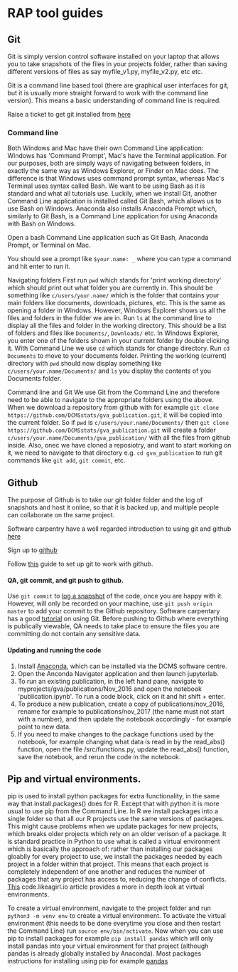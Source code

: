 # RAP tool guides

## Git

Git is simply version control software installed on your laptop that allows you to take snapshots of the files in your projects folder, rather than saving different versions of files as say myfile_v1.py, myfile_v2.py, etc etc.

Git is a command line based tool (there are graphical user interfaces for git, but it is usually more straight forward to work with the command line version). This means a basic understanding of command line is required.

Raise a ticket to get git installed from [here](https://git-scm.com/downloads)

### Command line
Both Windows and Mac have their own Command Line application: Windows has 'Command Prompt', Mac's have the Terminal application. For our purposes, both are simply ways of navigating between folders, in exactly the same way as Windows Explorer, or Finder on Mac does. The difference is that Windows uses command prompt syntax, whereas Mac's Terminal uses syntax called Bash. We want to be using Bash as it is standard and what all tutorials use. Luckily, when we install Git, another Command Line application is installed called Git Bash, which allows us to use Bash on Windows. Anaconda also installs Anaconda Prompt which, similarly to Git Bash, is a Command Line application for using Anaconda with Bash on Windows.

Open a bash Command Line application such as Git Bash, Anaconda Prompt, or Terminal on Mac.

You should see a prompt like `$your.name: _` where you can type a command and hit enter to run it.

Navigating folders
First run `pwd` which stands for 'print working directory' which should print out what folder you are currently in. This should be something like `c/users/your.name/` which is the folder that contains your main folders like documents, downloads, pictures, etc. This is the same as opening a folder in Windows. However, Windows Explorer shows us all the files and folders in the folder we are in. Run `ls` at the command line to display all the files and folder in the working directory. This should be a list of folders and files like `Documents/`, `Downloads/` etc. In Windows Explorer, you enter one of the folders shown in your current folder by double clicking it. With Command Line we use `cd` which stands for change directory. Run `cd Documents` to move to your documents folder. Printing the working (current) directory with `pwd` should now display something like `c/users/your.name/Documents/` and `ls` you display the contents of you Documents folder.

Command line and Git
We use Git from the Command Line and therefore need to be able to navigate to the appropriate folders using the above. When we download a repository from github with for example `git clone https://github.com/DCMSstats/gva_publication.git`, it will be copied into the current folder. So if `pwd` is `c/users/your.name/Documents/` then `git clone https://github.com/DCMSstats/gva_publication.git` will create a folder `c/users/your.name/Documents/gva_publication/` with all the files from github inside. Also, onec we have cloned a reposiotry, and want to start working on it, we need to navigate to that directory e.g. `cd gva_publication` to run git commands like `git add`, `git commit`, etc.


## Github
The purpose of Github is to take our git folder folder and the log of snapshots and host it online, so that it is backed up, and multiple people can collaborate on the same project.

Software carpentry have a well regarded introduction to using git and github [here](https://swcarpentry.github.io/git-novice/)

Sign up to [github](https://github.com/)

Follow [this](https://help.github.com/articles/set-up-git/) guide to set up git to work with github.

#### QA, git commit, and git push to github.
Use `git commit` to [log a snapshot](https://github.com/DCMSstats/gva_publication/commits/master) of the code, once you are happy with it. However, will only be recorded on your machine, use `git push origin master` to add your commit to the Github repository. Software carpentary has a good [tutorial](https://swcarpentry.github.io/git-novice/) on using Git. Before pushing to Github where everything is publically viewable, QA needs to take place to ensure the files you are committing do not contain any sensitive data.


#### Updating and running the code
1. Install [Anaconda](https://anaconda.org/), which can be installed via the DCMS software centre.
1. Open the Anconda Navigator application and then launch jupyterlab.
1. To run an existing publication, in the left hand pane, navigate to myprojects/gva/publications/Nov_2016 and open the notebook 'publication.ipynb'. To run a code block, click on it and hit shift + enter.
1. To produce a new publication, create a copy of publications/nov_2016, rename for example to publications/nov_2017 (the name must not start with a number), and then update the notebook accordingly - for example point to new data.
1. If you need to make changes to the package functions used by the notebook, for example changing what data is read in by the read_abs() function, open the file /src/functions.py, update the read_abs() function, save the notebook, and rerun the code in the notebook.

## Pip and virtual environments.
pip is used to install python packages for extra functionality, in the same way that install.packages() does for R. Except that with python it is more usual to use pip from the Command Line. In R we install packages into a single folder so that all our R projects use the same versions of packages. This might cause problems when we update packages for new projects, which breaks older projects which rely on an older verison of a package. It is standard practice in Python to use what is called a virtual environment which is basically the approach of: rather than installing our packages gloablly for every project to use, we install the packages needed by each project in a folder within that project. This means that each project is completely independent of one another and reduces the number of packages that any project has access to, reducing the change of conflicts.
[This](https://code.likeagirl.io/a-guide-to-virtual-environments-in-python-72c5a1917c82) code.likeagirl.io article provides a more in depth look at virtual environments.

To create a virtual environment, navigate to the project folder and run `python3 -m venv env` to create a virtual environment. To activate the virtual environment (this needs to be done everytime you close and then restart the Command Line) run `source env/bin/activate`. Now when you can use pip to install packages for example `pip install pandas` which will only install pandas into your virtual environment for that project (although pandas is already globally installed by Anaconda). Most packages instructions for installing using pip for example [pandas](https://pandas.pydata.org/)

